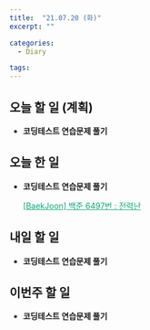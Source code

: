 ```yaml
---
title:  "21.07.20 (화)"
excerpt: ""

categories:
  - Diary

tags:
---
```


## 오늘 할 일 (계획)

- **코딩테스트 연습문제 풀기**


## 오늘 한 일

- **코딩테스트 연습문제 풀기**

  <a href="https://nam-ki-bok.github.io/baekjoon/Baek_6497/" style="color:#0FA678" target="_blank">[BaekJoon] 백준 6497번 : 전력난</a>

##  내일 할 일

- **코딩테스트 연습문제 풀기**

## 이번주 할 일

- **코딩테스트 연습문제 풀기**

<br>